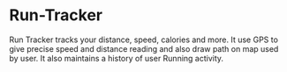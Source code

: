 # Run-Tracker
Run Tracker tracks your distance, speed, calories and more. 
It use GPS to give precise speed and distance reading and also draw path on map used by user.
It also maintains a history of user Running activity.
